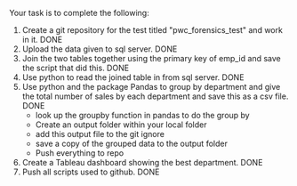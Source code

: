 Your task is to complete the following:
1) Create a git repository for the test titled "pwc_forensics_test" and work in it. DONE
2) Upload the data given to sql server. DONE
3) Join the two tables together using the primary key of emp_id and save the script that did this. DONE
4) Use python to read the joined table in from sql server. DONE
5) Use python and the package Pandas to group by department and give the total number of sales by each department and save this as a csv file.	DONE
	- look up the groupby function in pandas to do the group by
	- Create an output folder within your local folder
	- add this output file to the git ignore
	- save a copy of the grouped data to the output folder
	- Push everything to repo		
6) Create a Tableau dashboard showing the best department.	DONE
7) Push all scripts used to github.	DONE
